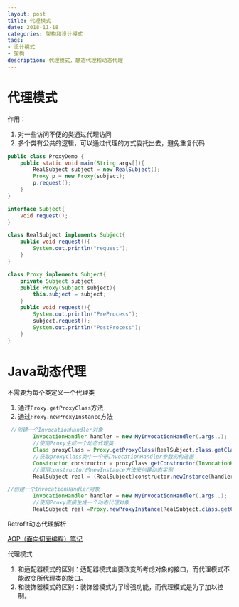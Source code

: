 ```yaml
---
layout: post
title: 代理模式
date: 2018-11-18
categories: 架构和设计模式
tags: 
- 设计模式
- 架构
description: 代理模式，静态代理和动态代理
---
```


# 代理模式

作用：

1. 对一些访问不便的类通过代理访问
2. 多个类有公共的逻辑，可以通过代理的方式委托出去，避免重复代码

```java
public class ProxyDemo {
    public static void main(String args[]){
        RealSubject subject = new RealSubject();
        Proxy p = new Proxy(subject);
        p.request();
    }
}

interface Subject{
    void request();
}

class RealSubject implements Subject{
    public void request(){
        System.out.println("request");
    }
}

class Proxy implements Subject{
    private Subject subject;
    public Proxy(Subject subject){
        this.subject = subject;
    }
    public void request(){
        System.out.println("PreProcess");
        subject.request();
        System.out.println("PostProcess");
    }
}
```



# Java动态代理

不需要为每个类定义一个代理类

1. 通过`Proxy.getProxyClass`方法
2. 通过`Proxy.newProxyInstance`方法

```java
 //创建一个InvocationHandler对象
        InvocationHandler handler = new MyInvocationHandler(.args..);
        //使用Proxy生成一个动态代理类
        Class proxyClass = Proxy.getProxyClass(RealSubject.class.getClassLoader(),RealSubject.class.getInterfaces(), handler);
        //获取proxyClass类中一个带InvocationHandler参数的构造器
        Constructor constructor = proxyClass.getConstructor(InvocationHandler.class);
        //调用constructor的newInstance方法来创建动态实例
        RealSubject real = (RealSubject)constructor.newInstance(handler);
```

```java
//创建一个InvocationHandler对象
        InvocationHandler handler = new MyInvocationHandler(.args..);
        //使用Proxy直接生成一个动态代理对象
        RealSubject real =Proxy.newProxyInstance(RealSubject.class.getClassLoader(),RealSubject.class.getInterfaces(), handler);
```

Retrofit动态代理解析



[AOP（面向切面编程）笔记](https://www.jianshu.com/p/a7fedf421234)

代理模式

1. 和适配器模式的区别：适配器模式主要改变所考虑对象的接口，而代理模式不能改变所代理类的接口。
2. 和装饰器模式的区别：装饰器模式为了增强功能，而代理模式是为了加以控制。